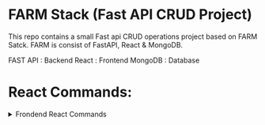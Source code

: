 # FARM Stack (Fast API CRUD Project)
This repo contains a small Fast api CRUD operations project based on FARM Satck.
FARM is consist of FastAPI, React & MongoDB.

FAST API : Backend
React : Frontend
MongoDB : Database



# React Commands:

<details>
<summary> Frondend React Commands </summary>
<t>

Install npm
`brew install npm`

Creat react app
`npx create-react-app frontend`


Install axios (For sending req from server and getting back res)
`npm install axios bootstrap`

Start react app:
```
cd frondend
npm start

```
</t>
</details>





